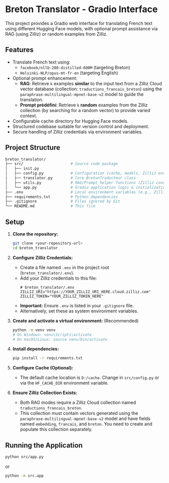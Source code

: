 # Breton Translator - Gradio Interface

This project provides a Gradio web interface for translating French text using different Hugging Face models, with optional prompt assistance via RAG (using Zilliz) or random examples from Zilliz.

## Features

-   Translate French text using:
    -   `facebook/nllb-200-distilled-600M` (targeting Breton)
    -   `Helsinki-NLP/opus-mt-fr-en` (targeting English)
-   Optional prompt enhancement:
    -   **RAG**: Retrieve `k` examples **similar** to the input text from a Zilliz Cloud vector database (collection: `traductions_francais_breton`) using the `paraphrase-multilingual-mpnet-base-v2` model to guide the translation.
    -   **Prompt prédéfini**: Retrieve `k` **random** examples from the Zilliz collection (by searching for a random vector) to provide varied context.
-   Configurable cache directory for Hugging Face models.
-   Structured codebase suitable for version control and deployment.
-   Secure handling of Zilliz credentials via environment variables.

## Project Structure
```bash
breton_translator/
├── src/                     # Source code package
│   ├── init.py
│   ├── config.py            # Configuration (cache, models, Zilliz endpoint)
│   ├── translator.py        # Core BretonTraducteur class
│   ├── utils.py             # RAG/Prompt helper functions (Zilliz connection, searches)
│   └── app.py               # Gradio application logic & initialization
├── .env                     # Local environment variables (e.g., Zilliz credentials - DO NOT COMMIT IF PUBLIC)
├── requirements.txt         # Python dependencies
├── .gitignore               # Files ignored by Git
└── README.md                # This file
```

## Setup

1.  **Clone the repository:**
    ```bash
    git clone <your-repository-url>
    cd breton_translator
    ```

2.  **Configure Zilliz Credentials:**
    -   Create a file named `.env` in the project root (`breton_translator/.env`).
    -   Add your Zilliz credentials to this file:
        ```dotenv
        # breton_translator/.env
        ZILLIZ_URI="https://YOUR_ZILLIZ_URI_HERE.cloud.zilliz.com"
        ZILLIZ_TOKEN="YOUR_ZILLIZ_TOKEN_HERE"
        ```
    -   **Important:** Ensure `.env` is listed in your `.gitignore` file.
    -   Alternatively, set these as system environment variables.

3.  **Create and activate a virtual environment:** (Recommended)
    ```bash
    python -m venv venv
    # On Windows: venv\Scripts\activate
    # On macOS/Linux: source venv/bin/activate
    ```

4.  **Install dependencies:**
    ```bash
    pip install -r requirements.txt
    ```

5.  **Configure Cache (Optional):**
    -   The default cache location is `D:/cache`. Change in `src/config.py` or via the `HF_CACHE_DIR` environment variable.

6.  **Ensure Zilliz Collection Exists:**
    -   Both RAG modes require a Zilliz Cloud collection named `traductions_francais_breton`.
    -   This collection must contain vectors generated using the `paraphrase-multilingual-mpnet-base-v2` model and have fields named `embedding`, `francais`, and `breton`. You need to create and populate this collection separately.


## Running the Application

```bash
python src/app.py 
```
or
```bash
python -m src.app
```